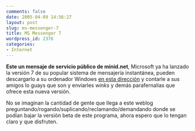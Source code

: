 ```yaml
---
comments: false
date: 2005-04-09 14:56:27
layout: post
slug: ms-messenger-7
title: MS Messenger 7
wordpress_id: 2376
categories:
- Internet
---
```


**Este un mensaje de servicio público de minid.net**, Microsoft ya ha lanzado la versión 7 de su popular sistema de mensajería instantánea, pueden descargarlo a su ordenador Windows [en esta dirección](http://messenger.msn.com) y contarle a sus amigos lo guays que son y enviarles _winks_ y demás parafernalias que ofrece esta nueva versión.





No se imaginan la cantidad de gente que llega a este weblog preguntando/rogando/suplicando/reclamando/demandando donde se podían bajar la versión beta de este programa, ahora espero que lo tengan claro y que disfruten.




 
